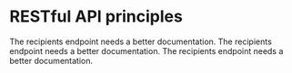 # RESTful API principles

The recipients endpoint needs a better documentation.
The recipients endpoint needs a better documentation.
The recipients endpoint needs a better documentation.